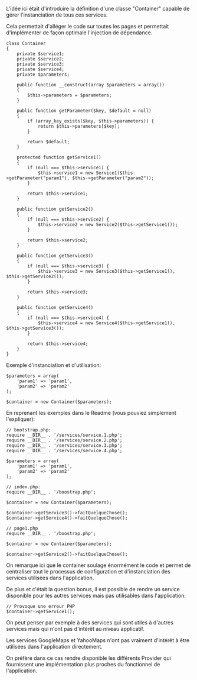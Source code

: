 L'idée ici était d'introduire la définition d'une classe "Container" capable de gérer l'instanciation de tous ces services.

Cela permettait d'alléger le code sur toutes les pages et permettait d'implémenter de façon optimale l'injection de dépendance.

    class Container
    {
        private $service1;
        private $service2;
        private $service3;
        private $service4;
        private $parameters;
        
        public function __construct(array $parameters = array())
        {
            $this->parameters = $parameters;
        }
    
        public function getParameter($key, $default = null)
        {                
            if (array_key_exists($key, $this->parameters)) {
                return $this->parameters[$key]; 
            }
            
            return $default;
        }       
        
        protected function getService1()
        {
            if (null === $this->service1) {
                $this->service1 = new Service1($this->getParameter("param1"), $this->getParameter("param2"));
            }
            
            return $this->service1;
        }
        
        public function getService2()
        {
            if (null === $this->service2) {
                $this->service2 = new Service2($this->getService1());
            }
            
            return $this->service2;
        }

        public function getService3()
        {
            if (null === $this->service3) {
                $this->service3 = new Service3($this->getService1(), $this->getService2());
            }
            
            return $this->service3;
        }
        
        public function getService4()
        {
            if (null === $this->service4) {
                $this->service4 = new Service4($this->getService1(), $this->getService3());
            }
            
            return $this->service4;
        }        
    }
    
Exemple d'instanciation et d'utilisation:
    
    $parameters = array(
        'param1' => 'param1',
        'param2' => 'param2'
    );
    
    $container = new Container($parameters);
    
En reprenant les exemples dans le Readme (vous pouviez simplement l'expliquer):

    // bootstrap.php:
    require __DIR__ . '/services/service.1.php';
    require __DIR__ . '/services/service.2.php';
    require __DIR__ . '/services/service.3.php';
    require __DIR__ . '/services/service.4.php';
    
    $parameters = array(
        'param1' => 'param1',
        'param2' => 'param2'
    );
    
    // index.php:   
    require __DIR__ . '/boostrap.php';
   
    $container = new Container($parameters);
    
    $container->getService3()->faitQuelqueChose();
    $container->getService4()->faitQuelqueChose();
        
    // page1.php
    require __DIR__ . '/boostrap.php';
    
    $container = new Container($parameters);
    
    $container->getService2()->faitQuelqueChose();
    
    
On remarque ici que le container soulage énormément le code et permet de centraliser tout le processus de configuration et d'instanciation des services utilisées dans l'application.

De plus et c'était la question bonus, il est possible de rendre un service disponible pour les autres services mais pas utilisables dans l'application:

    // Provoque une erreur PHP
    $container->getService1();
    
On peut penser par exemple à des services qui sont utiles à d'autres services mais qui n'ont pas d'intérêt au niveau applicatif.

Les services GoogleMaps et YahooMaps n'ont pas vraiment d'intérêt à être utilisées dans l'application directement.

On préfère dans ce cas rendre disponible les différents Provider qui fournissent une implémentation plus proches du fonctionnel de l'application.

    
    